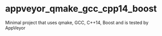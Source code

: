 # appveyor_qmake_gcc_cpp14_boost
Minimal project that uses qmake, GCC, C++14, Boost and is tested by AppVeyor
